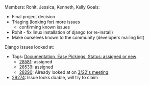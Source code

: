 Members: Rohit, Jessica, Kenneth, Kelly
Goals:
 - Final project decision
 - Triaging (looking for) more issues
 	- confirming known issues
 - Rohit - fix linux installation of django (or re-install)
 - Make ourselves known to the community (developers mailing list)

Django issues looked at:
- Tags: [Documentation, Easy Pickings, Status: assigned or new](https://code.djangoproject.com/query?status=assigned&status=new&component=Documentation&easy=1&col=id&col=summary&col=status&col=component&col=owner&col=type&order=priority)
  - [28581](https://code.djangoproject.com/ticket/28581): assigned
  - [28539](https://code.djangoproject.com/ticket/28539): assigned
  - [28290](https://code.djangoproject.com/ticket/28290): Already looked at on [3/22's meeting](https://github.com/nyu-ossd-s18/django-team/blob/master/minutes/minutes-2018-03-22.md)
- [29274](https://code.djangoproject.com/ticket/29274): Issue looks doable, will try to claim
